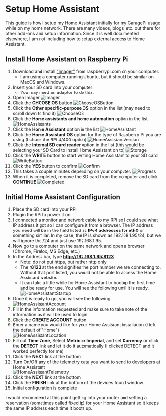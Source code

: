 # Setup Home Assistant

This guide is how I setup my Home Assistant initially for my GaragePi usage while on my home network.  There are many videos, blogs, etc. out there for other add-ons and setup information.  Since it is well documented elsewhere, I am not including how to setup external access to Home Assistant.

## Install Home Assistant on Raspberry Pi

1. Download and install ["Imager"](https://www.raspberrypi.com/software/) from raspberrypi.com on your computer.
    - I am using a computer running Ubuntu, but it should be similar on MacOS and Windows.
2. Insert your SD card into your computer
    - You may need an adaptor to do this.
3. Open Imager
    ![Imager](./images/Imager.png)
4. Click the **CHOOSE OS** button
    ![ChooseOSButton](./images/Imager1.png)
5. Click the **Other specific-purpose OS** option in the list (may need to scroll down to find it)
    ![ChooseOS](./images/Imager2.png)
6. Click the **Home assistants and home automation** option in the list
    ![HomeAssistants](./images/Imager3.png)
7. Click the **Home Assistant** option in the list
    ![HomeAssistant](./images/Imager4.png)
8. Click the **Home Assistant OS** option for the type of Raspberry Pi you are using (I chose the RPi 4/400 option)
    ![HomeAssistantVersion](./images/Imager5.png)
9. Click the **Internal SD card reader** option in the list (this would be selecting your SD Card to install Home Assistant on to)
    ![Storage](./images/Imager6.png)
10. Click the **WRITE** button to start writing Home Assistant to your SD card
    ![WriteButton](./images/Imager7.png)
11. Click the **YES** button to confirm
    ![Confirm](./images/Imager8.png)
12. This takes a couple minutes depending on your computer.
    ![Progress](./images/Imager9.png)
13. When it is completed, remove the SD card from the computer and click **CONTINUE**
    ![Completed](./images/Imager10.png)

## Initial Home Assistant Configuration

1. Place the SD card into your RPi
2. Plugin the RPi to power it on
3. I connected a monitor and network cable to my RPi so I could see what IP address it got so I can configure it from a browser.  The IP address you need will be in the field listed as **IPv4 addresses for eth0** or something similar.  In my case, the IP is shown as 192.168.1.95/24, but we will ignore the /24 and just use 192.168.1.95.
4. Now go to a computer on the same network and open a browser (Chrome, Firefox, MS Edge, etc.)
5. In the Address bar, type **http://192.168.1.95:8123**
    - Note: do not put https, but rather http only
    - The **:8123** at the end signifies the port number we are connecting to.  Without that port listed, you would not be able to access the Home Assistant website.
    - It can take a little while for Home Assistant to bootup the first time and be ready for use.  You will see the following until it is ready.  
    ![HomeAssistantStartup](./HomeAssistant1.png)
6. Once it is ready to go, you will see the following.  
    ![HomeAssistantAccount](./HomeAssistant2.png)
7. Fill in the information requested and make sure to take note of the information as it will be used to login.
8. Click the **CREATE ACCOUNT** button
9. Enter a name you would like for your Home Assistant installation (I left the default of "Home")  
    ![HomeAssistantLocation](./HomeAssistant3.png)
10. Fill out **Time Zone**, Select **Metric or Imperial**, and set **Currency** or click the **DETECT** link and let it do it automatically (I clicked DETECT and it worked perfectly for me)
11. Click the **NEXT** link at the bottom
12. Turn On/Off any of the telemetry data you want to send to developers at Home Assistant  
    ![HomeAssistantTelemetry](./HomeAssistant4.png)
13. Click the **NEXT** link at the bottom
14. Click the **FINISH** link at the bottom of the devices found window
15. Initial configuration is complete

I would recommend at this point getting into your router and setting a reservation (sometimes called fixed ip) for your Home Assistant so it keeps the same IP address each time it boots up.
